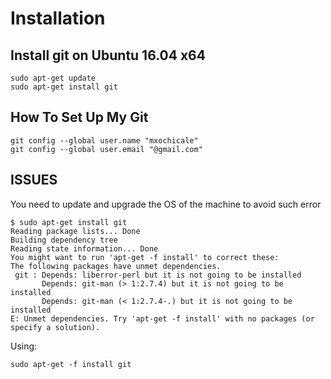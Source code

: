 # Installation

## Install git on Ubuntu 16.04 x64

```
sudo apt-get update
sudo apt-get install git
```

## How To Set Up My Git

```
git config --global user.name "mxochicale"
git config --global user.email "@gmail.com"
```

## ISSUES 
You need to update and upgrade the OS of the machine to avoid such error
```
$ sudo apt-get install git
Reading package lists... Done
Building dependency tree       
Reading state information... Done
You might want to run 'apt-get -f install' to correct these:
The following packages have unmet dependencies.
 git : Depends: liberror-perl but it is not going to be installed
       Depends: git-man (> 1:2.7.4) but it is not going to be installed
       Depends: git-man (< 1:2.7.4-.) but it is not going to be installed
E: Unmet dependencies. Try 'apt-get -f install' with no packages (or specify a solution).
```
Using:
```
sudo apt-get -f install git
```
